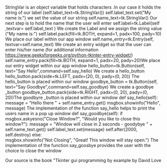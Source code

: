  StringVar is an object variable that holds characters .In our case it holds the  string of our label  (self.label_text=tk.StringVar()) 
 self.label_text.set("My name is:") we set the value of our string 
 self.name_text=tk.StringVar() Our next step is to hold  the name that the user will enter 
 self.label=tk.Label(self ,textvar= self.label_text ) We create the  Label  and we assign the string value ("My name is:") 
 self.label.pack(fill=tk.BOTH, expand=1, padx=100, pady=10) We place our label within our app window 
 self.name_entry=tk.Entry(self, textvar=self.name_text) We create an entry widget so that the user can enter his/her name (for additional information  https://www.geeksforgeeks.org/python-tkinter-entry-widget/)
 self.name_entry.pack(fill=tk.BOTH, expand=1, padx=20, pady=20)We place our entry widget  within our app window 
 hello_button=tk.Button(self, text="Say Hello",command=self.say_hello) We create a hello_button
 hello_button.pack(side=tk.LEFT, padx=(20, 0), pady=(0, 20)) The hello_button is placed within our window 
 goodbye_button = tk.Button(self, text="Say Goodbye",command=self.say_goodbye) We create a goodbye _button
 goodbye_button.pack(side=tk.RIGHT, padx=(0, 20), pady=(0, 20))The goodbyre _button is placed within our window 
 def say_hello(self):
		message = "Hello there " + self.name_entry.get()
		msgbox.showinfo("Hello", message)   The implementation of the function  say_hello helps to print the users name in a pop up window 
 def say_goodbye(self):
		if msgbox.askyesno("Close Window?", "Would you like to  close this window?"):
			message = "Window will close in 2 seconds - goodybye " + self.name_text.get()
			self.label_text.set(message)
			self.after(2000, self.destroy)
		else:                    
                   msgbox.showinfo("Not Closing", "Great! This window will stay open.") The implementation of the function  say_goosbye   provides the user with the choice to close the window 
		    

Our source  is the book "Tkinter gui programming by example by  David Love 
